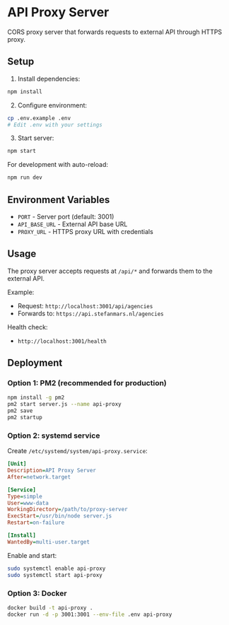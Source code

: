 # API Proxy Server

CORS proxy server that forwards requests to external API through HTTPS proxy.

## Setup

1. Install dependencies:
```bash
npm install
```

2. Configure environment:
```bash
cp .env.example .env
# Edit .env with your settings
```

3. Start server:
```bash
npm start
```

For development with auto-reload:
```bash
npm run dev
```

## Environment Variables

- `PORT` - Server port (default: 3001)
- `API_BASE_URL` - External API base URL
- `PROXY_URL` - HTTPS proxy URL with credentials

## Usage

The proxy server accepts requests at `/api/*` and forwards them to the external API.

Example:
- Request: `http://localhost:3001/api/agencies`
- Forwards to: `https://api.stefanmars.nl/agencies`

Health check:
- `http://localhost:3001/health`

## Deployment

### Option 1: PM2 (recommended for production)

```bash
npm install -g pm2
pm2 start server.js --name api-proxy
pm2 save
pm2 startup
```

### Option 2: systemd service

Create `/etc/systemd/system/api-proxy.service`:

```ini
[Unit]
Description=API Proxy Server
After=network.target

[Service]
Type=simple
User=www-data
WorkingDirectory=/path/to/proxy-server
ExecStart=/usr/bin/node server.js
Restart=on-failure

[Install]
WantedBy=multi-user.target
```

Enable and start:
```bash
sudo systemctl enable api-proxy
sudo systemctl start api-proxy
```

### Option 3: Docker

```bash
docker build -t api-proxy .
docker run -d -p 3001:3001 --env-file .env api-proxy
```
